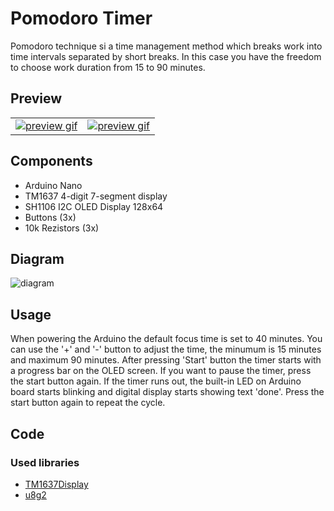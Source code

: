 # Pomodoro Timer 

Pomodoro technique si a time management method which breaks work into time intervals separated by short breaks. In this case you have the freedom to choose work duration from 15 to 90 minutes.

## Preview

|  |  |
| --- | ---- |
| [![preview gif](/pomodoro-timer/preview1.gif)](http://www.youtube.com/watch?v=TSi0fp79siA) | [![preview gif](/pomodoro-timer/preview2.gif)](http://www.youtube.com/watch?v=TSi0fp79siA) |

## Components

- Arduino Nano
- TM1637 4-digit 7-segment display
- SH1106 I2C OLED Display 128x64
- Buttons (3x)
- 10k Rezistors (3x)

## Diagram

![diagram](/pomodoro-timer/diagram.svg)

## Usage

When powering the Arduino the default focus time is set to 40 minutes. You can use the '+' and '-' button to adjust the time, the minumum is 15 minutes and maximum 90 minutes. After pressing 'Start' button the timer starts with a progress bar on the OLED screen. If you want to pause the timer, press the start button again. If the timer runs out, the built-in LED on Arduino board starts blinking and digital display starts showing text 'done'.  Press the start button again to repeat the cycle.

## Code

### Used libraries

- [TM1637Display](https://github.com/avishorp/TM1637)
- [u8g2](https://github.com/olikraus/u8g2)

